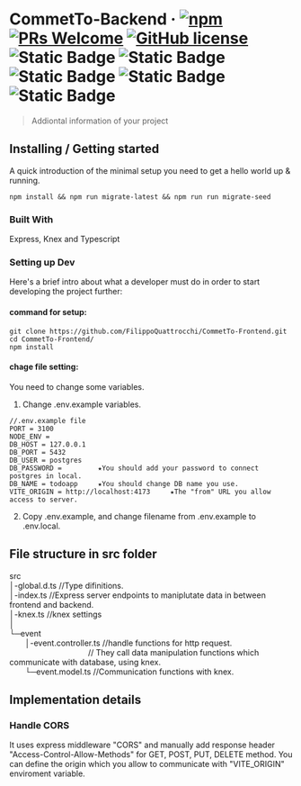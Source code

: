 # CommetTo-Backend &middot; [![npm](https://img.shields.io/npm/v/npm.svg?style=flat-square)](https://www.npmjs.com/package/npm) [![PRs Welcome](https://img.shields.io/badge/PRs-welcome-brightgreen.svg?style=flat-square)](http://makeapullrequest.com) [![GitHub license](https://img.shields.io/badge/license-MIT-blue.svg?style=flat-square)](https://github.com/your/your-project/blob/master/LICENSE) ![Static Badge](https://img.shields.io/badge/Express%20js-000000?style=for-the-badge&logo=express&logoColor=white) ![Static Badge](https://img.shields.io/badge/PostgreSQL-316192?style=for-the-badge&logo=postgresql&logoColor=white) ![Static Badge](https://img.shields.io/badge/Postman-FF6C37?style=for-the-badge&logo=Postman&logoColor=white) ![Static Badge](https://img.shields.io/badge/TypeScript-007ACC?style=for-the-badge&logo=typescript&logoColor=white) ![Static Badge](https://img.shields.io/badge/axios-671ddf?&style=for-the-badge&logo=axios&logoColor=white)

> Addiontal information of your project

## Installing / Getting started

A quick introduction of the minimal setup you need to get a hello world up &
running.

```shell
npm install && npm run migrate-latest && npm run run migrate-seed
```

### Built With

Express, Knex and Typescript

### Setting up Dev

Here's a brief intro about what a developer must do in order to start developing
the project further:

#### command for setup:
```shell
git clone https://github.com/FilippoQuattrocchi/CommetTo-Frontend.git
cd CommetTo-Frontend/
npm install
```

#### chage file setting:<br>
You need to change some variables.<br>
1. Change .env.example variables.
```
//.env.example file
PORT = 3100 
NODE_ENV = 
DB_HOST = 127.0.0.1 
DB_PORT = 5432 
DB_USER = postgres 
DB_PASSWORD =         ★You should add your password to connect postgres in local.
DB_NAME = todoapp     ★You should change DB name you use.
VITE_ORIGIN = http://localhost:4173     ★The "from" URL you allow access to server.
```

2. Copy .env.example, and change filename from .env.example to .env.local.


## File structure in src folder

src <br>
│-global.d.ts //Type difinitions. <br>
│-index.ts //Express server endpoints to maniplutate data in between frontend and backend.<br>
│-knex.ts //knex settings<br>
│<br>
└─event<br>
&emsp;&emsp;│-event.controller.ts //handle functions for http request.<br>
&emsp;&emsp;&emsp;&emsp;&emsp;&emsp;&emsp;&emsp;&emsp;&emsp;// They call data manipulation functions which communicate with database, using knex. <br>
&emsp;&emsp;└─event.model.ts //Communication functions with knex.<br>

## Implementation details
### Handle CORS
It uses express middleware "CORS" and manually add response header "Access-Control-Allow-Methods" for GET, POST, PUT, DELETE method.
You can define the origin which you allow to communicate with "VITE_ORIGIN" enviroment variable.
